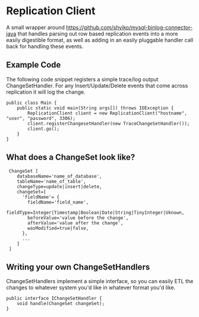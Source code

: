 # Replication Client
A small wrapper around https://github.com/shyiko/mysql-binlog-connector-java that handles parsing out row based replication events into a more easily digestible format, as well as adding in an easily pluggable handler call back for handling these events.

## Example Code
The following code snippet registers a simple trace/log output ChangeSetHandler.  For any Insert/Update/Delete events that come across replication it will log the change.
```
public class Main {
    public static void main(String args[]) throws IOException {
        ReplicationClient client = new ReplicationClient("hostname", "user", "password", 3306);
        client.registerChangesetHandler(new TraceChangeSetHandler());
        client.go();
    }
}
```

## What does a ChangeSet look like?
```
 ChangeSet [
    databaseName='name_of_database',
    tableName='name_of_table',
    changeType=update|insert|delete,
    changeSet=[
      'fieldName'= {
        fieldName='field_name',
        fieldType=Integer|Timestamp|Boolean|Date|String|TinyInteger|Uknown,
        beforeValue='value before the change',
        afterValue='value after the change',
        wasModified=true|false,
      },
      ...
    ]
 ]
```

## Writing your own ChangeSetHandlers
ChangeSetHandlers implement a simple interface, so you can easily ETL the changes to whatever system you'd like in whatever format you'd like.
```
public interface IChangeSetHandler {
    void handle(ChangeSet changeSet);
}
```
